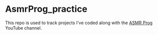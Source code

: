 # AsmrProg_practice
This repo is used to track projects I've coded along with the <a href ='https://www.youtube.com/watch?v=sBJmRD7kNTk&ab_channel=AsmrProg'>ASMR Prog</a> YouTube channel.
